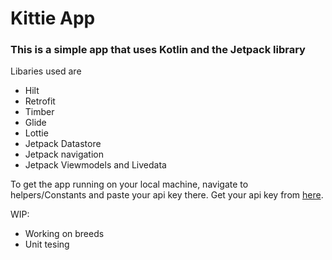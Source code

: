 # Kittie App

### This is a simple app that uses Kotlin and the Jetpack library 
Libaries used are
- Hilt
- Retrofit
- Timber
- Glide
- Lottie
- Jetpack Datastore
- Jetpack navigation
- Jetpack Viewmodels and Livedata

To get the app running on your local machine, navigate to helpers/Constants and paste your api key there. 
Get your api key from [here](https://docs.thecatapi.com/).


WIP:
- Working on breeds
- Unit tesing